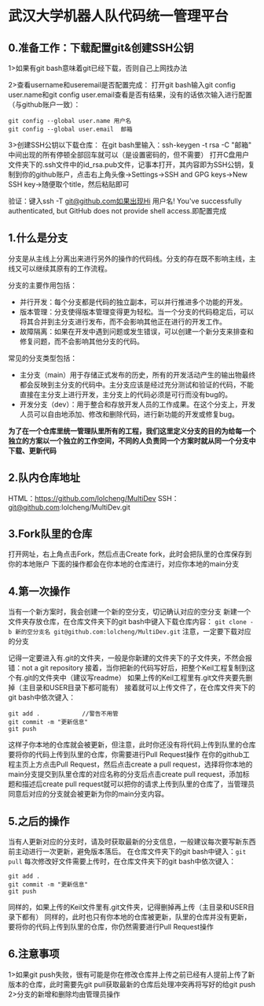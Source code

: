 # 武汉大学机器人队代码统一管理平台

## 0.准备工作：下载配置git&创建SSH公钥
1>如果有git bash意味着git已经下载，否则自己上网找办法

2>查看username和useremail是否配置完成：
打开git bash输入git config user.name和git config user.email查看是否有结果，没有的话依次输入进行配置（与github账户一致）：
```
git config --global user.name 用户名
git config --global user.email  邮箱
```
3>创建SSH公钥以下载仓库：
在git bash里输入：ssh-keygen -t rsa -C "邮箱"
中间出现的所有停顿全部回车就可以（是设置密码的，但不需要）
打开C盘用户文件夹下的.ssh文件中的id_rsa.pub文件，记事本打开，其内容即为SSH公钥，复制到你的github账户，点击右上角头像->Settings->SSH and GPG keys->New SSH key->随便取个title，然后粘贴即可

验证：键入ssh -T git@github.com如果出现Hi 用户名! You've successfully authenticated, but GitHub does not provide shell access.即配置完成

## 1.什么是分支
分支是从主线上分离出来进行另外的操作的代码线。分支的存在既不影响主线，主线又可以继续其原有的工作流程。

分支的主要作用包括：
- 并行开发：每个分支都是代码的独立副本，可以并行推进多个功能的开发。
- 版本管理：分支使得版本管理变得更为轻松。当一个分支的代码稳定后，可以将其合并到主分支进行发布，而不会影响其他正在进行的开发工作。
- 故障隔离：如果在开发中遇到问题或发生错误，可以创建一个新分支来排查和修复问题，而不会影响其他分支的代码。

常见的分支类型包括：
- 主分支（main）用于存储正式发布的历史，所有的开发活动产生的输出物最终都会反映到主分支的代码中。主分支应该是经过充分测试和验证的代码，不能直接在主分支上进行开发，主分支上的代码必须是可行而没有bug的。
- 开发分支（dev）：用于整合和存放开发人员的工作成果。在这个分支上，开发人员可以自由地添加、修改和删除代码，进行新功能的开发或修复bug。

**为了在一个仓库里统一管理队里所有的工程，我们这里定义分支的目的为给每一个独立的方案以一个独立的工作空间，不同的人负责同一个方案时就从同一个分支中下载、更新代码**

## 2.队内仓库地址
HTML：https://github.com/lolcheng/MultiDev
SSH：git@github.com:lolcheng/MultiDev.git

## 3.Fork队里的仓库
打开网址，右上角点击Fork，然后点击Create fork，此时会把队里的仓库保存到你的本地账户
下面的操作都会在你本地的仓库进行，对应你本地的main分支

## 4.第一次操作
当有一个新方案时，我会创建一个新的空分支，切记确认对应的空分支
新建一个文件夹存放仓库，在仓库文件夹下的git bash中键入下载仓库内容：
`git clone -b 新的空分支名 git@github.com:lolcheng/MultiDev.git`
注意，一定要下载对应的分支

记得一定要进入有.git的文件夹，一般是你新建的文件夹下的子文件夹，不然会报错：not a git repository
接着，当你把新的代码写好后，把整个Keil工程复制到这个有.git的文件夹中（建议写readme）
如果上传的Keil工程里有.git文件夹要先删掉（主目录和USER目录下都可能有）
接着就可以上传文件了，在仓库文件夹下的git bash中依次键入：
```
git add .            //警告不用管
git commit -m "更新信息"
git push             
```
这样子你本地的仓库就会被更新，但注意，此时你还没有将代码上传到队里的仓库
要将你的代码上传到队里的仓库，你需要进行Pull Request操作
在你的github工程主页上方点击Pull Request，然后点击create a pull request，选择将你本地的main分支提交到队里仓库的对应名称的分支后点击create pull request，添加标题和描述后create pull request就可以把你的请求上传到队里的仓库了，当管理员同意后对应的分支就会被更新为你的main分支内容。

## 5.之后的操作
当有人更新对应的分支时，请及时获取最新的分支信息，一般建议每次要写新东西前主动进行一次更新，避免版本落后。
在仓库文件夹下的git bash中键入：`git pull`
每次修改好文件需要上传时，在仓库文件夹下的git bash中依次键入：
```
git add .
git commit -m "更新信息"
git push
```
同样的，如果上传的Keil文件里有.git文件夹，记得删掉再上传（主目录和USER目录下都有）
同样的，此时也只有你本地的仓库被更新，队里的仓库并没有更新，要将你的代码上传到队里的仓库，你仍然需要进行Pull Request操作

## 6.注意事项
1>如果git push失败，很有可能是你在修改仓库并上传之前已经有人提前上传了新版本的仓库，此时需要先git pull获取最新的仓库后处理冲突再将写好的给git push
2>分支的新增和删除均由管理员操作
